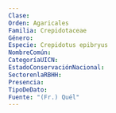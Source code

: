 ```yaml
---
Clase: 
Orden: Agaricales
Familia: Crepidotaceae
Género: 
Especie: Crepidotus epibryus
NombreComún: 
CategoríaUICN: 
EstadoConservaciónNacional: 
SectorenlaRBHH: 
Presencia: 
TipoDeDato: 
Fuente: "(Fr.) Quél"
---
```

